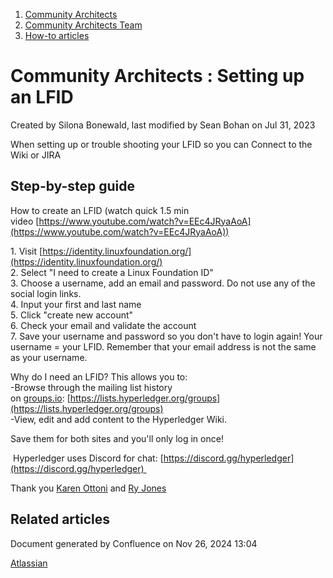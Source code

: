 1. [Community Architects](index.html)
2. [Community Architects Team](Community-Architects-Team_20545564.html)
3. [How-to articles](How-to-articles_20560809.html)

# Community Architects : Setting up an LFID

Created by Silona Bonewald, last modified by Sean Bohan on Jul 31, 2023

When setting up or trouble shooting your LFID so you can Connect to the Wiki or JIRA

## Step-by-step guide

How to create an LFID (watch quick 1.5 min video [https://www.youtube.com/watch?v=EEc4JRyaAoA](https://www.youtube.com/watch?v=EEc4JRyaAoA))

1\. Visit [https://identity.linuxfoundation.org/](https://identity.linuxfoundation.org/)  
2\. Select "I need to create a Linux Foundation ID"  
3\. Choose a username, add an email and password. Do not use any of the social login links.  
4\. Input your first and last name  
5\. Click "create new account"  
6\. Check your email and validate the account  
7\. Save your username and password so you don't have to login again! Your username = your LFID. Remember that your email address is not the same as your username.

Why do I need an LFID? This allows you to:  
\-Browse through the mailing list history on [groups.io](http://groups.io/): [https://lists.hyperledger.org/groups](https://lists.hyperledger.org/groups)  
\-View, edit and add content to the Hyperledger Wiki.

Save them for both sites and you'll only log in once!

 Hyperledger uses Discord for chat: [https://discord.gg/hyperledger](https://discord.gg/hyperledger) 

Thank you [Karen Ottoni](https://lf-hyperledger.atlassian.net/wiki/people/712020:b91a9879-c835-4217-a2e7-e13c7e529f5b?ref=confluence) and [Ry Jones](https://lf-hyperledger.atlassian.net/wiki/people/557058:078cecfc-fb17-4d9a-8759-b5b74efa6850?ref=confluence)

## Related articles

Document generated by Confluence on Nov 26, 2024 13:04

[Atlassian](http://www.atlassian.com/)
